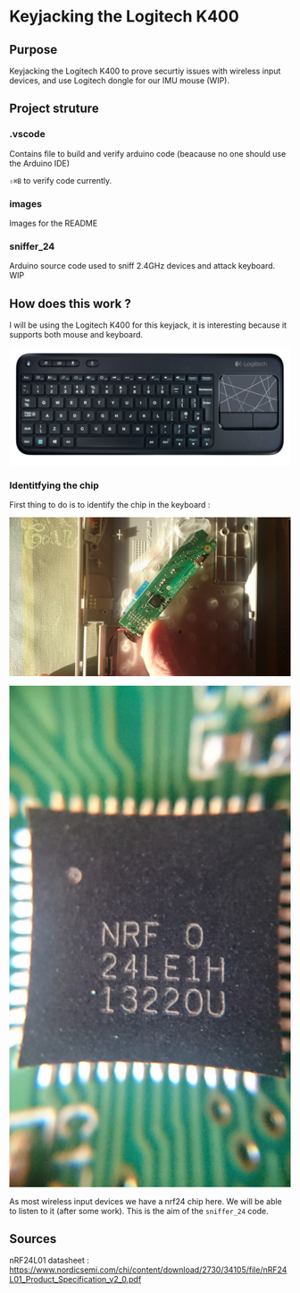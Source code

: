 # Keyjacking the Logitech K400

## Purpose

Keyjacking the Logitech K400 to prove securtiy issues with wireless input devices, and use Logitech dongle for our IMU mouse (WIP).

## Project struture

### .vscode
Contains file to build and verify arduino code (beacause no one should use the Arduino IDE)

`⇧⌘B` to verify code currently.

### images
Images for the README

### sniffer_24
Arduino source code used to sniff 2.4GHz devices and attack keyboard.
WIP

## How does this work ?
I will be using the Logitech K400 for this keyjack, it is interesting because it supports both mouse and keyboard.

![keyboard](images/keyboard.jpg "keyboard")

### Identitfying the chip
First thing to do is to identify the chip in the keyboard :

![pcb](images/logitech-pcb-overview.jpg "pcb")

![pcb](images/nrf24-chip-logitech-side.jpg "pcb")

As most wireless input devices we have a nrf24 chip here. We will be able to listen to it (after some work). This is the aim of the `sniffer_24` code.

## Sources 
nRF24L01 datasheet : https://www.nordicsemi.com/chi/content/download/2730/34105/file/nRF24L01_Product_Specification_v2_0.pdf